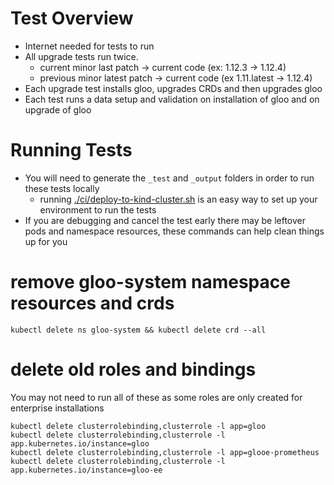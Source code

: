 # Test Overview 
- Internet needed for tests to run
- All upgrade tests run twice. 
    - current minor last patch -> current code (ex: 1.12.3 -> 1.12.4)
    - previous minor latest patch -> current code (ex 1.11.latest -> 1.12.4)
- Each upgrade test installs gloo, upgrades CRDs and then upgrades gloo
- Each test runs a data setup and validation on installation of gloo and on upgrade of gloo

# Running Tests
- You will need to generate the `_test` and `_output` folders in order to run these tests locally
  - running [./ci/deploy-to-kind-cluster.sh](/ci/kind/deploy-to-kind-cluster.sh) is an easy way to set up your environment to run the tests
- If you are debugging and cancel the test early there may be leftover pods and namespace resources, these commands can help clean things up for you

# remove gloo-system namespace resources and crds
```
kubectl delete ns gloo-system && kubectl delete crd --all
```

# delete old roles and bindings
You may not need to run all of these as some roles are only created for enterprise installations 
```
kubectl delete clusterrolebinding,clusterrole -l app=gloo
kubectl delete clusterrolebinding,clusterrole -l app.kubernetes.io/instance=gloo
kubectl delete clusterrolebinding,clusterrole -l app=glooe-prometheus 
kubectl delete clusterrolebinding,clusterrole -l app.kubernetes.io/instance=gloo-ee
```
